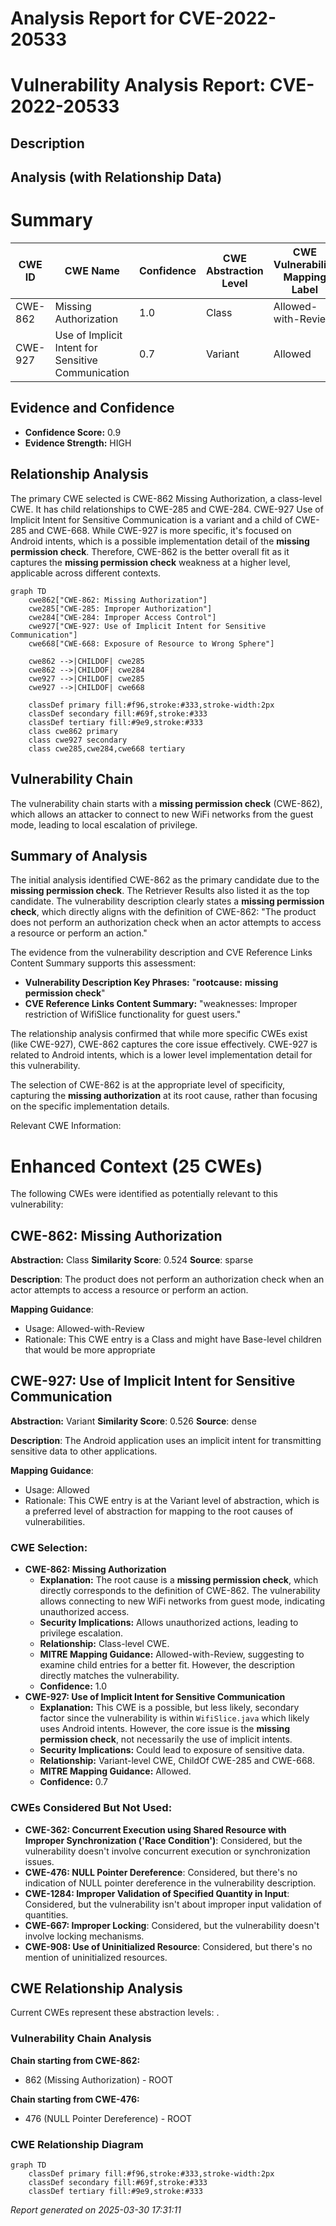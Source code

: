 # Analysis Report for CVE-2022-20533

# Vulnerability Analysis Report: CVE-2022-20533

## Description



## Analysis (with Relationship Data)

# Summary
| CWE ID | CWE Name | Confidence | CWE Abstraction Level | CWE Vulnerability Mapping Label | CWE-Vulnerability Mapping Notes |
|---|---|---|---|---|---|
| CWE-862 | Missing Authorization | 1.0 | Class | Allowed-with-Review | Primary CWE |
| CWE-927 | Use of Implicit Intent for Sensitive Communication | 0.7 | Variant | Allowed | Secondary Candidate |

## Evidence and Confidence

*   **Confidence Score:** 0.9
*   **Evidence Strength:** HIGH

## Relationship Analysis
The primary CWE selected is CWE-862 Missing Authorization, a class-level CWE. It has child relationships to CWE-285 and CWE-284. CWE-927 Use of Implicit Intent for Sensitive Communication is a variant and a child of CWE-285 and CWE-668. While CWE-927 is more specific, it's focused on Android intents, which is a possible implementation detail of the **missing permission check**. Therefore, CWE-862 is the better overall fit as it captures the **missing permission check** weakness at a higher level, applicable across different contexts.

```mermaid
graph TD
    cwe862["CWE-862: Missing Authorization"]
    cwe285["CWE-285: Improper Authorization"]
    cwe284["CWE-284: Improper Access Control"]
    cwe927["CWE-927: Use of Implicit Intent for Sensitive Communication"]
    cwe668["CWE-668: Exposure of Resource to Wrong Sphere"]
    
    cwe862 -->|CHILDOF| cwe285
    cwe862 -->|CHILDOF| cwe284
    cwe927 -->|CHILDOF| cwe285
    cwe927 -->|CHILDOF| cwe668
    
    classDef primary fill:#f96,stroke:#333,stroke-width:2px
    classDef secondary fill:#69f,stroke:#333
    classDef tertiary fill:#9e9,stroke:#333
    class cwe862 primary
    class cwe927 secondary
    class cwe285,cwe284,cwe668 tertiary
```

## Vulnerability Chain
The vulnerability chain starts with a **missing permission check** (CWE-862), which allows an attacker to connect to new WiFi networks from the guest mode, leading to local escalation of privilege.

## Summary of Analysis
The initial analysis identified CWE-862 as the primary candidate due to the **missing permission check**. The Retriever Results also listed it as the top candidate. The vulnerability description clearly states a **missing permission check**, which directly aligns with the definition of CWE-862: "The product does not perform an authorization check when an actor attempts to access a resource or perform an action."

The evidence from the vulnerability description and CVE Reference Links Content Summary supports this assessment:

*   **Vulnerability Description Key Phrases:** "**rootcause:** **missing permission check**"
*   **CVE Reference Links Content Summary:** "weaknesses: Improper restriction of WifiSlice functionality for guest users."

The relationship analysis confirmed that while more specific CWEs exist (like CWE-927), CWE-862 captures the core issue effectively. CWE-927 is related to Android intents, which is a lower level implementation detail for this vulnerability.

The selection of CWE-862 is at the appropriate level of specificity, capturing the **missing authorization** at its root cause, rather than focusing on the specific implementation details.

Relevant CWE Information:

# Enhanced Context (25 CWEs)
The following CWEs were identified as potentially relevant to this vulnerability:

## CWE-862: Missing Authorization
**Abstraction:** Class
**Similarity Score**: 0.524
**Source**: sparse

**Description**:
The product does not perform an authorization check when an actor attempts to access a resource or perform an action.

**Mapping Guidance**:
- Usage: Allowed-with-Review
- Rationale: This CWE entry is a Class and might have Base-level children that would be more appropriate

## CWE-927: Use of Implicit Intent for Sensitive Communication
**Abstraction:** Variant
**Similarity Score**: 0.526
**Source**: dense

**Description**:
The Android application uses an implicit intent for transmitting sensitive data to other applications.

**Mapping Guidance**:
- Usage: Allowed
- Rationale: This CWE entry is at the Variant level of abstraction, which is a preferred level of abstraction for mapping to the root causes of vulnerabilities.
### CWE Selection:

*   **CWE-862: Missing Authorization**
    *   **Explanation:** The root cause is a **missing permission check**, which directly corresponds to the definition of CWE-862. The vulnerability allows connecting to new WiFi networks from guest mode, indicating unauthorized access.
    *   **Security Implications:** Allows unauthorized actions, leading to privilege escalation.
    *   **Relationship:** Class-level CWE.
    *   **MITRE Mapping Guidance:** Allowed-with-Review, suggesting to examine child entries for a better fit. However, the description directly matches the vulnerability.
    *   **Confidence:** 1.0
*   **CWE-927: Use of Implicit Intent for Sensitive Communication**
    *   **Explanation:** This CWE is a possible, but less likely, secondary factor since the vulnerability is within `WifiSlice.java` which likely uses Android intents. However, the core issue is the **missing permission check**, not necessarily the use of implicit intents.
    *   **Security Implications:** Could lead to exposure of sensitive data.
    *   **Relationship:** Variant-level CWE, ChildOf CWE-285 and CWE-668.
    *   **MITRE Mapping Guidance:** Allowed.
    *   **Confidence:** 0.7

### CWEs Considered But Not Used:

*   **CWE-362: Concurrent Execution using Shared Resource with Improper Synchronization ('Race Condition')**: Considered, but the vulnerability doesn't involve concurrent execution or synchronization issues.
*   **CWE-476: NULL Pointer Dereference**: Considered, but there's no indication of NULL pointer dereference in the vulnerability description.
*   **CWE-1284: Improper Validation of Specified Quantity in Input**: Considered, but the vulnerability isn't about improper input validation of quantities.
*   **CWE-667: Improper Locking**: Considered, but the vulnerability doesn't involve locking mechanisms.
*   **CWE-908: Use of Uninitialized Resource**: Considered, but there's no mention of uninitialized resources.


## CWE Relationship Analysis

Current CWEs represent these abstraction levels: .


### Vulnerability Chain Analysis

**Chain starting from CWE-862:**
- 862 (Missing Authorization) - ROOT


**Chain starting from CWE-476:**
- 476 (NULL Pointer Dereference) - ROOT



### CWE Relationship Diagram

```mermaid
graph TD
    classDef primary fill:#f96,stroke:#333,stroke-width:2px
    classDef secondary fill:#69f,stroke:#333
    classDef tertiary fill:#9e9,stroke:#333
```



*Report generated on 2025-03-30 17:31:11*
